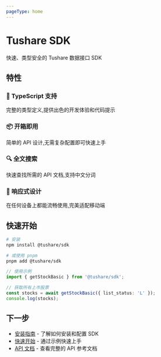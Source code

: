 ```yaml
---
pageType: home
---
```


# Tushare SDK

快速、类型安全的 Tushare 数据接口 SDK

## 特性

### 🚀 TypeScript 支持

完整的类型定义,提供出色的开发体验和代码提示

### 📦 开箱即用

简单的 API 设计,无需复杂配置即可快速上手

### 🔍 全文搜索

快速查找所需的 API 文档,支持中文分词

### 📱 响应式设计

在任何设备上都能流畅使用,完美适配移动端

## 快速开始

```bash
# 安装
npm install @tushare/sdk

# 或使用 pnpm
pnpm add @tushare/sdk
```

```typescript
// 使用示例
import { getStockBasic } from '@tushare/sdk';

// 获取所有上市股票
const stocks = await getStockBasic({ list_status: 'L' });
console.log(stocks);
```

## 下一步

- [安装指南](/guide/installation) - 了解如何安装和配置 SDK
- [快速开始](/guide/quick-start) - 通过示例快速上手
- [API 文档](/api/stock/basic) - 查看完整的 API 参考文档
